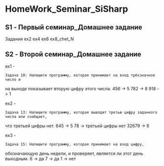 # HomeWork_Seminar_SiSharp
## S1 - Первый семинар_Домашнее задание ##
Задания
    ex2
    ex4
    ex6
    ex8_chet_N

## S2 - Второй семинар_Домашнее задание ##
 
ex1 -

    Задача 10: Напишите программу, которая принимает на вход трёхзначное число и 
на выходе показывает вторую цифру этого числа.
456 -> 5
782 -> 8
918 -> 1

ex2 -

    Задача 13: Напишите программу, которая выводит третью цифру заданного числа или сообщает, 
что третьей цифры нет.
645 -> 5
78 -> третьей цифры нет
32679 -> 6

ex3 -

    Задача 15: Напишите программу, которая принимает на вход цифру, 
обозначающую день недели, и проверяет, является ли этот день выходным.
6 -> да
7 -> да
1 -> нет